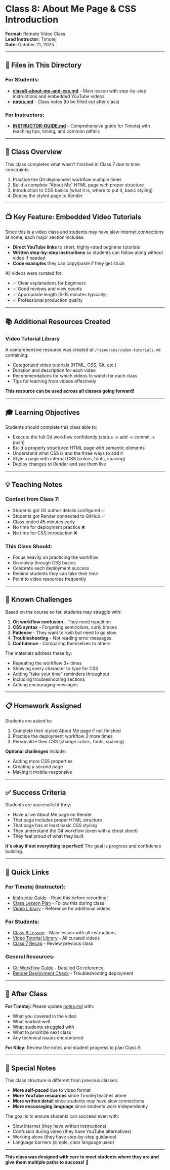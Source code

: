# Class 8: About Me Page & CSS Introduction

**Format:** Remote Video Class  
**Lead Instructor:** Timotej  
**Date:** October 21, 2025

---

## 📁 Files in This Directory

### For Students:
- **[class8-about-me-and-css.md](./class8-about-me-and-css.md)** - Main lesson with step-by-step instructions and embedded YouTube videos
- **[notes.md](./notes.md)** - Class notes (to be filled out after class)

### For Instructors:
- **[INSTRUCTOR-GUIDE.md](./INSTRUCTOR-GUIDE.md)** - Comprehensive guide for Timotej with teaching tips, timing, and common pitfalls

---

## 🎯 Class Overview

This class completes what wasn't finished in Class 7 due to time constraints:
1. Practice the Git deployment workflow multiple times
2. Build a complete "About Me" HTML page with proper structure
3. Introduction to CSS basics (what it is, where to put it, basic styling)
4. Deploy the styled page to Render

---

## 📺 Key Feature: Embedded Video Tutorials

Since this is a video class and students may have slow internet connections at home, each major section includes:
- **Direct YouTube links** to short, highly-rated beginner tutorials
- **Written step-by-step instructions** so students can follow along without video if needed
- **Code examples** they can copy/paste if they get stuck

All videos were curated for:
- ✅ Clear explanations for beginners
- ✅ Good reviews and view counts
- ✅ Appropriate length (5-15 minutes typically)
- ✅ Professional production quality

---

## 📚 Additional Resources Created

### Video Tutorial Library
A comprehensive resource was created at `/resources/video-tutorials.md` containing:
- Categorized video tutorials (HTML, CSS, Git, etc.)
- Duration and description for each video
- Recommendations for which videos to watch for each class
- Tips for learning from videos effectively

**This resource can be used across all classes going forward!**

---

## 🎓 Learning Objectives

Students should complete this class able to:
- Execute the full Git workflow confidently (status → add → commit → push)
- Build a properly structured HTML page with semantic elements
- Understand what CSS is and the three ways to add it
- Style a page with internal CSS (colors, fonts, spacing)
- Deploy changes to Render and see them live

---

## 💡 Teaching Notes

### Context from Class 7:
- Students got Git author details configured ✅
- Students got Render connected to GitHub ✅
- Class ended 45 minutes early
- No time for deployment practice ❌
- No time for CSS introduction ❌

### This Class Should:
- Focus heavily on practicing the workflow
- Go slowly through CSS basics
- Celebrate each deployment success
- Remind students they can take their time
- Point to video resources frequently

---

## 🚨 Known Challenges

Based on the course so far, students may struggle with:
1. **Git workflow confusion** - They need repetition
2. **CSS syntax** - Forgetting semicolons, curly braces
3. **Patience** - They want to rush but need to go slow
4. **Troubleshooting** - Not reading error messages
5. **Confidence** - Comparing themselves to others

The materials address these by:
- Repeating the workflow 3+ times
- Showing every character to type for CSS
- Adding "take your time" reminders throughout
- Including troubleshooting sections
- Adding encouraging messages

---

## 📋 Homework Assigned

Students are asked to:
1. Complete their styled About Me page if not finished
2. Practice the deployment workflow 2 more times
3. Personalize their CSS (change colors, fonts, spacing)

**Optional challenges** include:
- Adding more CSS properties
- Creating a second page
- Making it mobile-responsive

---

## ✅ Success Criteria

Students are successful if they:
- Have a live About Me page on Render
- That page includes proper HTML structure
- That page has at least basic CSS styling
- They understand the Git workflow (even with a cheat sheet)
- They feel proud of what they built

**It's okay if not everything is perfect!** The goal is progress and confidence building.

---

## 🔗 Quick Links

### For Timotej (Instructor):
- [Instructor Guide](./INSTRUCTOR-GUIDE.md) - Read this before recording!
- [Class Lesson Plan](./class8-about-me-and-css.md) - Follow this during class
- [Video Library](../../resources/video-tutorials.md) - Reference for additional videos

### For Students:
- [Class 8 Lesson](./class8-about-me-and-css.md) - Main lesson with all instructions
- [Video Tutorial Library](../../resources/video-tutorials.md) - All curated videos
- [Class 7 Recap](../7class-deploy-your-first-page/class7-deploy-your-first-page.md) - Review previous class

### General Resources:
- [Git Workflow Guide](../../setup/git-workflow.md) - Detailed Git reference
- [Render Deployment Check](../../setup/render-deployment-check.md) - Troubleshooting deployment

---

## 📝 After Class

**For Timotej:** Please update [notes.md](./notes.md) with:
- What you covered in the video
- What worked well
- What students struggled with
- What to prioritize next class
- Any technical issues encountered

**For Kiley:** Review the notes and student progress to plan Class 9.

---

## 🎉 Special Notes

This class structure is different from previous classes:
- **More self-paced** due to video format
- **More YouTube resources** since Timotej teaches alone
- **More written detail** since students may have slow connections
- **More encouraging language** since students work independently

The goal is to ensure students can succeed even with:
- Slow internet (they have written instructions)
- Confusion during video (they have YouTube alternatives)
- Working alone (they have step-by-step guidance)
- Language barriers (simple, clear language used)

---

**This class was designed with care to meet students where they are and give them multiple paths to success!** 🚀
